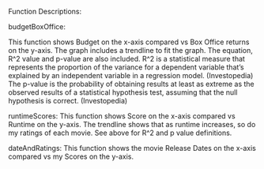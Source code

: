 
Function Descriptions:

budgetBoxOffice:

This function shows Budget on the x-axis compared vs Box Office returns on the y-axis.
The graph includes a trendline to fit the graph. The equation, R^2 value and p-value are also included.
    R^2 is a statistical measure that represents the proportion of the variance for a dependent variable that’s explained by an independent variable in a regression model. (Investopedia)
    The p-value is the probability of obtaining results at least as extreme as the observed results of a statistical hypothesis test, assuming that the null hypothesis is correct. (Investopedia)

runtimeScores:
This function shows Score on the x-axis compared vs Runtime on the y-axis.
The trendline shows that as runtime increases, so do my ratings of each movie.
See above for R^2 and p value definitions.

dateAndRatings:
This function shows the movie Release Dates on the x-axis compared vs my Scores on the y-axis.
